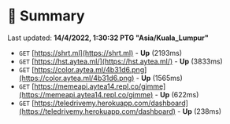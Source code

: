 # 📖 Summary
Last updated: **14/4/2022, 1:30:32 PTG "Asia/Kuala_Lumpur"**

- `GET` [https://shrt.ml](https://shrt.ml) - **Up** (2193ms)
- `GET` [https://hst.aytea.ml/](https://hst.aytea.ml/) - **Up** (3833ms)
- `GET` [https://color.aytea.ml/4b31d6.png](https://color.aytea.ml/4b31d6.png) - **Up** (1565ms)
- `GET` [https://memeapi.aytea14.repl.co/gimme](https://memeapi.aytea14.repl.co/gimme) - **Up** (622ms)
- `GET` [https://teledrivemy.herokuapp.com/dashboard](https://teledrivemy.herokuapp.com/dashboard) - **Up** (238ms)
